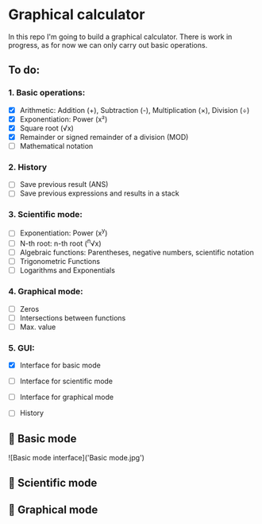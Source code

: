 # Graphical calculator
In this repo I'm going to build a graphical calculator. There is work in progress, as for now we can only carry out basic operations.

## To do:
### 1. Basic operations:
  - [x] Arithmetic: Addition (+), Subtraction (-), Multiplication (×), Division (÷)
  - [x] Exponentiation: Power (x²)
  - [x] Square root (√x)
  - [x] Remainder or signed remainder of a division (MOD)
  - [ ] Mathematical notation
### 2. History
  - [ ] Save previous result (ANS)
  - [ ] Save previous expressions and results in a stack
### 3. Scientific mode:
  - [ ] Exponentiation: Power (x<sup>y</sup>)
  - [ ] N-th root: n-th root (<sup>n</sup>√x)  
  - [ ] Algebraic functions: Parentheses, negative numbers, scientific notation
  - [ ] Trigonometric Functions
  - [ ] Logarithms and Exponentials
### 4. Graphical mode:
  - [ ] Zeros
  - [ ] Intersections between functions
  - [ ] Max. value
### 5. GUI:
  - [x] Interface for basic mode
  - [ ] Interface for scientific mode
  - [ ] Interface for graphical mode
  - [ ] History


## 🤝 Basic mode 
![Basic mode interface]('Basic mode.jpg')
## 🧪 Scientific mode 

## 🚀 Graphical mode 
